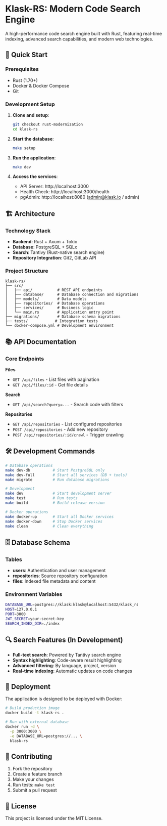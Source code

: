 # Klask-RS: Modern Code Search Engine

A high-performance code search engine built with Rust, featuring real-time indexing, advanced search capabilities, and modern web technologies.

## 🚀 Quick Start

### Prerequisites
- Rust (1.70+)
- Docker & Docker Compose
- Git

### Development Setup

1. **Clone and setup**:
   ```bash
   git checkout rust-modernization
   cd klask-rs
   ```

2. **Start the database**:
   ```bash
   make setup
   ```

3. **Run the application**:
   ```bash
   make dev
   ```

4. **Access the services**:
   - API Server: http://localhost:3000
   - Health Check: http://localhost:3000/health
   - pgAdmin: http://localhost:8080 (admin@klask.io / admin)

## 🏗️ Architecture

### Technology Stack
- **Backend**: Rust + Axum + Tokio
- **Database**: PostgreSQL + SQLx
- **Search**: Tantivy (Rust-native search engine)
- **Repository Integration**: Git2, GitLab API

### Project Structure
```
klask-rs/
├── src/
│   ├── api/           # REST API endpoints
│   ├── database/      # Database connection and migrations
│   ├── models/        # Data models
│   ├── repositories/  # Database operations
│   ├── services/      # Business logic
│   └── main.rs        # Application entry point
├── migrations/        # Database schema migrations
├── tests/            # Integration tests
└── docker-compose.yml # Development environment
```

## 📚 API Documentation

### Core Endpoints

**Files**
- `GET /api/files` - List files with pagination
- `GET /api/files/:id` - Get file details

**Search**
- `GET /api/search?query=...` - Search code with filters

**Repositories**
- `GET /api/repositories` - List configured repositories
- `POST /api/repositories` - Add new repository
- `POST /api/repositories/:id/crawl` - Trigger crawling

## 🛠️ Development Commands

```bash
# Database operations
make dev-db          # Start PostgreSQL only
make dev-full        # Start all services (DB + tools)
make migrate         # Run database migrations

# Development
make dev             # Start development server
make test            # Run tests
make build           # Build release version

# Docker operations
make docker-up       # Start all Docker services
make docker-down     # Stop Docker services
make clean           # Clean everything
```

## 🗄️ Database Schema

### Tables
- **users**: Authentication and user management
- **repositories**: Source repository configuration
- **files**: Indexed file metadata and content

### Environment Variables
```bash
DATABASE_URL=postgres://klask:klask@localhost:5432/klask_rs
HOST=127.0.0.1
PORT=3000
JWT_SECRET=your-secret-key
SEARCH_INDEX_DIR=./index
```

## 🔍 Search Features (In Development)

- **Full-text search**: Powered by Tantivy search engine
- **Syntax highlighting**: Code-aware result highlighting
- **Advanced filtering**: By language, project, version
- **Real-time indexing**: Automatic updates on code changes

## 🚢 Deployment

The application is designed to be deployed with Docker:

```bash
# Build production image
docker build -t klask-rs .

# Run with external database
docker run -d \
  -p 3000:3000 \
  -e DATABASE_URL=postgres://... \
  klask-rs
```

## 🤝 Contributing

1. Fork the repository
2. Create a feature branch
3. Make your changes
4. Run tests: `make test`
5. Submit a pull request

## 📝 License

This project is licensed under the MIT License.